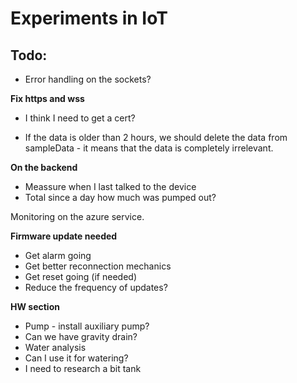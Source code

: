 # Experiments in IoT

## Todo:
* Error handling on the sockets?

**Fix https and wss**
* I think I need to get a cert?

* If the data is older than 2 hours, we should delete the data from sampleData - it means that the data is completely irrelevant.

**On the backend**
- Meassure when I last talked to the device
- Total since a day how much was pumped out?

Monitoring on the azure service.

**Firmware update needed**
* Get alarm going
* Get better reconnection mechanics
* Get reset going (if needed)
* Reduce the frequency of updates?

**HW section**
* Pump - install auxiliary pump?
* Can we have gravity drain?
* Water analysis
* Can I use it for watering?
* I need to research a bit tank


